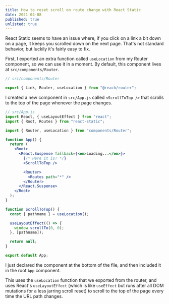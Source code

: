 ```yaml
---
title: How to reset scroll on route change with React Static
date: 2021-04-08
published: true
unlisted: true
---
```


React Static seems to have an issue where, if you click on a link a bit down on a page, it keeps you scrolled down on the next page. That's not standard behavior, but luckily it's fairly easy to fix.

First, I exported an extra function called `useLocation` from my Router component, so we can use it in a moment. By default, this component lives at `src/components/Router`.

```jsx
// src/components/Router

export { Link, Router, useLocation } from "@reach/router";
```

I created a new component in `src/App.js` called `<ScrollToTop />` that scrolls to the top of the page whenever the page changes.

```jsx
// src/App.js
import React, { useLayoutEffect } from "react";
import { Root, Routes } from "react-static";

import { Router, useLocation } from "components/Router";

function App() {
  return (
    <Root>
      <React.Suspense fallback={<em>Loading...</em>}>
        {/* Here it is! */}
        <ScrollToTop />

        <Router>
          <Routes path="*" />
        </Router>
      </React.Suspense>
    </Root>
  );
}

function ScrollToTop() {
  const { pathname } = useLocation();

  useLayoutEffect(() => {
    window.scrollTo(0, 0);
  }, [pathname]);

  return null;
}

export default App;
```

I just declared the component at the bottom of the file, and then included it in the root `App` component.

This uses the `useLocation` function that we exported from the router, and uses React's `useLayoutEffect` (which is like `useEffect` but runs after all DOM mutations for a less jarring scroll reset) to scroll to the top of the page every time the URL path changes.
